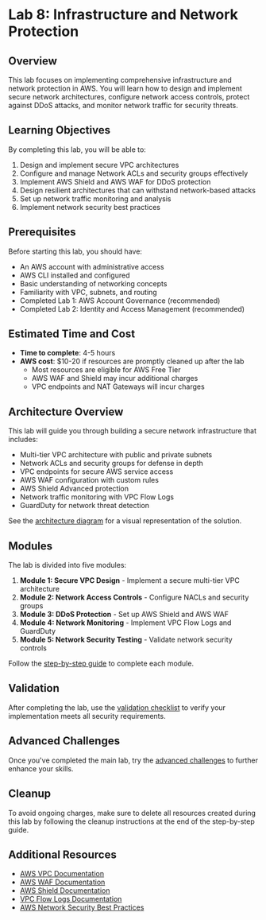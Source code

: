 # Lab 8: Infrastructure and Network Protection

## Overview

This lab focuses on implementing comprehensive infrastructure and network protection in AWS. You will learn how to design and implement secure network architectures, configure network access controls, protect against DDoS attacks, and monitor network traffic for security threats.

## Learning Objectives

By completing this lab, you will be able to:

1. Design and implement secure VPC architectures
2. Configure and manage Network ACLs and security groups effectively
3. Implement AWS Shield and AWS WAF for DDoS protection
4. Design resilient architectures that can withstand network-based attacks
5. Set up network traffic monitoring and analysis
6. Implement network security best practices

## Prerequisites

Before starting this lab, you should have:

- An AWS account with administrative access
- AWS CLI installed and configured
- Basic understanding of networking concepts
- Familiarity with VPC, subnets, and routing
- Completed Lab 1: AWS Account Governance (recommended)
- Completed Lab 2: Identity and Access Management (recommended)

## Estimated Time and Cost

- **Time to complete**: 4-5 hours
- **AWS cost**: $10-20 if resources are promptly cleaned up after the lab
  - Most resources are eligible for AWS Free Tier
  - AWS WAF and Shield may incur additional charges
  - VPC endpoints and NAT Gateways will incur charges

## Architecture Overview

This lab will guide you through building a secure network infrastructure that includes:

- Multi-tier VPC architecture with public and private subnets
- Network ACLs and security groups for defense in depth
- VPC endpoints for secure AWS service access
- AWS WAF configuration with custom rules
- AWS Shield Advanced protection
- Network traffic monitoring with VPC Flow Logs
- GuardDuty for network threat detection

See the [architecture diagram](architecture-diagram.md) for a visual representation of the solution.

## Modules

The lab is divided into five modules:

1. **Module 1: Secure VPC Design** - Implement a secure multi-tier VPC architecture
2. **Module 2: Network Access Controls** - Configure NACLs and security groups
3. **Module 3: DDoS Protection** - Set up AWS Shield and AWS WAF
4. **Module 4: Network Monitoring** - Implement VPC Flow Logs and GuardDuty
5. **Module 5: Network Security Testing** - Validate network security controls

Follow the [step-by-step guide](step-by-step-guide.md) to complete each module.

## Validation

After completing the lab, use the [validation checklist](validation-checklist.md) to verify your implementation meets all security requirements.

## Advanced Challenges

Once you've completed the main lab, try the [advanced challenges](challenges.md) to further enhance your skills.

## Cleanup

To avoid ongoing charges, make sure to delete all resources created during this lab by following the cleanup instructions at the end of the step-by-step guide.

## Additional Resources

- [AWS VPC Documentation](https://docs.aws.amazon.com/vpc/latest/userguide/what-is-amazon-vpc.html)
- [AWS WAF Documentation](https://docs.aws.amazon.com/waf/latest/developerguide/what-is-aws-waf.html)
- [AWS Shield Documentation](https://docs.aws.amazon.com/waf/latest/developerguide/shield-chapter.html)
- [VPC Flow Logs Documentation](https://docs.aws.amazon.com/vpc/latest/userguide/flow-logs.html)
- [AWS Network Security Best Practices](https://docs.aws.amazon.com/vpc/latest/userguide/vpc-security-best-practices.html) 